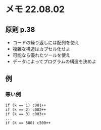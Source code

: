 # メモ 22.08.02  
## 原則 p.38  
- コードの繰り返しには配列を使え
- 複雑な構造はカプセル化せよ
- 可能なら優れたツールを使え
- データによってプログラムの構造を決めよ

## 例  
### 悪い例  
    if (k == 1) c001++
    if (k == 2) c002++
    if (k == 3) c003++
    ...
    if (k == 500) c500++

